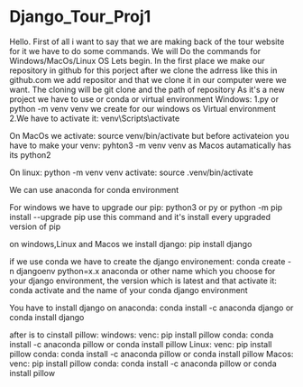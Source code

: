 # Django_Tour_Proj1

Hello.
First of all i want to say that we are making back of the tour website for it we have to do some commands.
We will Do the commands for Windows/MacOs/Linux OS
Lets begin.
In the first place we make our repository in github for this porject after we clone the adrress like this in github.com we add repositor and that we clone it in our computer were we want.
The cloning will be git clone and the path of repository
As it's a new project we have to use or conda or virtual environment
Windows:
1.py or python  -m venv venv we create for our windows os Virtual environment
2.We have to activate it: venv\Scripts\activate

On MacOs we activate: source venv/bin/activate
but before activateion you have to make your venv: pyhton3 -m venv venv as Macos autamatically has its python2 

On linux: python -m venv venv
activate: source .venv/bin/activate

We can use anaconda for conda environment

For windows we have to upgrade our pip: 
python3 or py or python -m pip install --upgrade pip
use this command and it's install every upgraded version of pip

on windows,Linux and Macos we install django: pip install django

if we use conda we have to create the django environement:
conda create -n djangoenv python=x.x anaconda or other name which you choose for your django environment,  the version which is latest and that activate it: conda activate and the name of your conda django environment

You have to install django on anaconda: 
conda install -c anaconda django or conda install django

after is to cinstall pillow: 
windows: 
venc: pip install pillow
conda: conda install -c anaconda pillow or conda install pillow
Linux: 
venc: pip install pillow
conda: conda install -c anaconda pillow or conda install pillow
Macos: 
venc: pip install pillow
conda: conda install -c anaconda pillow or conda install pillow

